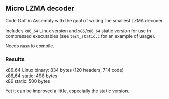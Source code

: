 ## Micro LZMA decoder

Code Golf in Assembly with the goal of writing the smallest LZMA decoder.

Includes `x86_64` Linux version and `x86`/`x86_64` static version for use in compressed executables (see `test_static.c` for an example of usage).

Needs `nasm` to compile.

### Results

x86_64 Linux binary: 834 bytes (120 headers, 714 code)  
x86_64 static: 498 bytes  
x86 static: 500 bytes  

Yet it can be improved a little, especially the static version.
